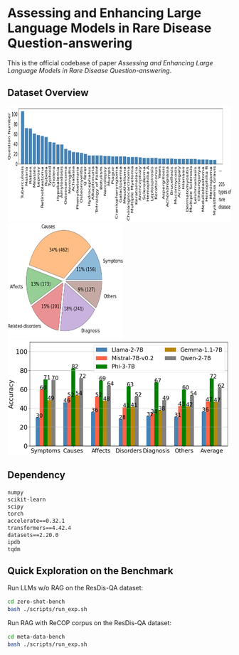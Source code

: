 # Assessing and Enhancing Large Language Models in Rare Disease Question-answering

This is the official codebase of paper _Assessing and Enhancing Large Language Models in Rare Disease Question-answering_.

## Dataset Overview
<img width="900" height="260" src="./figures/disease_freq.png">

<img width="260" height="260" src="./figures/theme_ratio.png">
<img width="500" height="260" src="./figures/llm_results.png">


## Dependency
```
numpy
scikit-learn
scipy
torch
accelerate==0.32.1
transformers==4.42.4
datasets==2.20.0
ipdb
tqdm
```

## Quick Exploration on the Benchmark

Run LLMs w/o RAG on the ResDis-QA dataset:
```bash
cd zero-shot-bench
bash ./scripts/run_exp.sh
```

Run RAG with ReCOP corpus on the ResDis-QA dataset:
```bash
cd meta-data-bench
bash ./scripts/run_exp.sh
```



